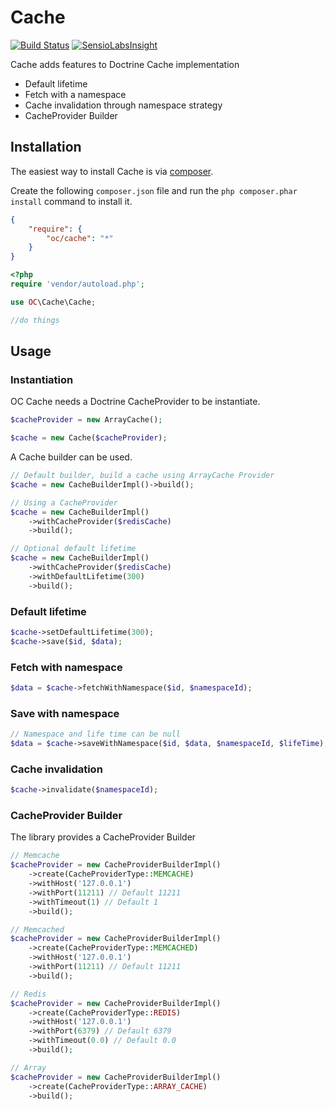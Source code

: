 # Cache
[![Build Status](https://travis-ci.org/OpenClassrooms/Cache.svg?branch=master)](https://travis-ci.org/OpenClassrooms/Cache)
[![SensioLabsInsight](https://insight.sensiolabs.com/projects/cb725585-b433-4a21-96aa-30a0148ecd9f/mini.png)](https://insight.sensiolabs.com/projects/cb725585-b433-4a21-96aa-30a0148ecd9f)

Cache adds features to Doctrine Cache implementation
- Default lifetime
- Fetch with a namespace
- Cache invalidation through namespace strategy
- CacheProvider Builder

## Installation
The easiest way to install Cache is via [composer](http://getcomposer.org/).

Create the following `composer.json` file and run the `php composer.phar install` command to install it.

```json
{
    "require": {
        "oc/cache": "*"
    }
}
```
```php
<?php
require 'vendor/autoload.php';

use OC\Cache\Cache;

//do things
```
<a name="install-nocomposer"/>

## Usage
### Instantiation
OC Cache needs a Doctrine CacheProvider to be instantiate.
```php
$cacheProvider = new ArrayCache();

$cache = new Cache($cacheProvider);
```
A Cache builder can be used.
```php
// Default builder, build a cache using ArrayCache Provider
$cache = new CacheBuilderImpl()->build();

// Using a CacheProvider
$cache = new CacheBuilderImpl()
    ->withCacheProvider($redisCache)
    ->build();

// Optional default lifetime
$cache = new CacheBuilderImpl()
    ->withCacheProvider($redisCache)
    ->withDefaultLifetime(300)
    ->build();
```

### Default lifetime
```php
$cache->setDefaultLifetime(300);
$cache->save($id, $data);
```

### Fetch with namespace
```php
$data = $cache->fetchWithNamespace($id, $namespaceId);
```

### Save with namespace
```php
// Namespace and life time can be null
$data = $cache->saveWithNamespace($id, $data, $namespaceId, $lifeTime);
```

### Cache invalidation
```php
$cache->invalidate($namespaceId);
```
### CacheProvider Builder
The library provides a CacheProvider Builder

```php
// Memcache
$cacheProvider = new CacheProviderBuilderImpl()
    ->create(CacheProviderType::MEMCACHE)
    ->withHost('127.0.0.1')
    ->withPort(11211) // Default 11211
    ->withTimeout(1) // Default 1
    ->build();

// Memcached
$cacheProvider = new CacheProviderBuilderImpl()
    ->create(CacheProviderType::MEMCACHED)
    ->withHost('127.0.0.1')
    ->withPort(11211) // Default 11211
    ->build();

// Redis
$cacheProvider = new CacheProviderBuilderImpl()
    ->create(CacheProviderType::REDIS)
    ->withHost('127.0.0.1')
    ->withPort(6379) // Default 6379
    ->withTimeout(0.0) // Default 0.0
    ->build();

// Array
$cacheProvider = new CacheProviderBuilderImpl()
    ->create(CacheProviderType::ARRAY_CACHE)
    ->build();

```
